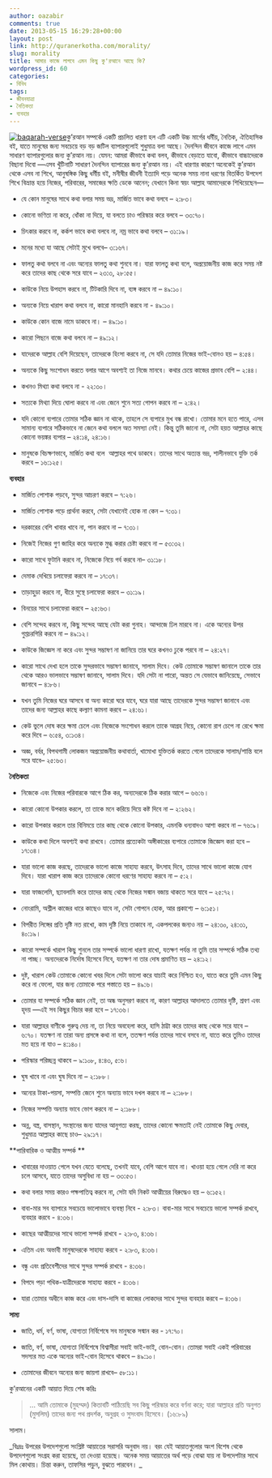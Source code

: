 ```yaml
---
author: oazabir
comments: true
date: 2013-05-15 16:29:28+00:00
layout: post
link: http://quranerkotha.com/morality/
slug: morality
title: আমার কাজে লাগবে এমন কিছু কু'রআনে আছে কি?
wordpress_id: 60
categories:
- বিবিধ
tags:
- জীবনযাত্রা
- নৈতিকতা
- ব্যবহার
---
```


[![baqarah-verse](http://quranerkotha.com/wp-content/uploads/2013/05/baqarah-verse.jpg)](http://quranerkotha.com/wp-content/uploads/2013/05/baqarah-verse.jpg)কু’রআন সম্পর্কে একটি প্রচলিত ধারণা হল এটি একটি উচ্চ মার্গের ধর্মীয়, নৈতিক, ঐতিহাসিক বই, যাতে মানুষের জন্য সবচেয়ে বড় বড় জটিল ব্যাপারগুলোই শুধুমাত্র বলা আছে। দৈনন্দিন জীবনে কাজে লাগে এমন সাধারণ ব্যাপারগুলোর জন্য কু’রআন নয়। যেমন: আমরা কীভাবে কথা বলব, কীভাবে বেড়াতে যাবো, কীভাবে বাচ্চাদেরকে বিছানা দিবো —এসব খুঁটিনাটি সাধারণ দৈনন্দিন ব্যাপারের জন্য কু’রআন নয়। এই ধারণার কারণে অনেকেই কু’রআন থেকে এসব না শিখে, আনুষঙ্গিক কিছু ধর্মীয় বই, মনীষীর জীবনী ইত্যাদি পড়ে অনেক সময় নানা ধরণের বিতর্কিত উপদেশ শিখে বিভ্রান্ত হয়ে নিজের, পরিবারের, সমাজের ক্ষতি ডেকে আনেন; যেখানে কিনা স্বয়ং আল্লাহ আমাদেরকে শিখিয়েছেন—

<!-- more -->



	
  * যে কোন মানুষের সাথে কথা বলার সময় ভদ্র, মার্জিত ভাবে কথা বলবে – ২:৮৩।

	
  * কোনো ভণিতা না করে, ধোঁকা না দিয়ে, যা বলতে চাও পরিস্কার করে বলবে – ৩৩:৭০।

	
  * চিৎকার করবে না, কর্কশ ভাবে কথা বলবে না, নম্র ভাবে কথা বলবে – ৩১:১৯।

	
  * মনের মধ্যে যা আছে সেটাই মুখে বলবে– ৩:১৬৭।

	
  * ফালতু কথা বলবে না এবং অন্যের ফালতু কথা শুনবে না। যারা ফালতু কথা বলে, অপ্রয়োজনীয় কাজ করে সময় নষ্ট করে তাদের কাছ থেকে সরে যাবে – ২৩:৩, ২৮:৫৫।

	
  * কাউকে নিয়ে উপহাস করবে না, টিটকারি দিবে না, ব্যঙ্গ করবে না – ৪৯:১০।

	
  * অন্যকে নিয়ে খারাপ কথা বলবে না, কারো মানহানি করবে না - ৪৯:১০।

	
  * কাউকে কোন বাজে নামে ডাকবে না। – ৪৯:১০।

	
  * কারো পিছনে বাজে কথা বলবে না – ৪৯:১২।

	
  * যাদেরকে আল্লাহ বেশি দিয়েছেন, তাদেরকে হিংসা করবে না, সে যদি তোমার নিজের ভাই-বোনও হয় – ৪:৫৪।

	
  * অন্যকে কিছু সংশোধন করতে বলার আগে অবশ্যই তা নিজে মানবে। কথার চেয়ে কাজের প্রভাব বেশি – ২:৪৪।

	
  * কখনও মিথ্যা কথা বলবে না - ২২:৩০।

	
  * সত্যকে মিথ্যা দিয়ে ঘোলা করবে না এবং জেনে শুনে সত্য গোপন করবে না – ২:৪২।

	
  * যদি কোনো ব্যপারে তোমার সঠিক জ্ঞান না থাকে, তাহলে সে ব্যপারে মুখ বন্ধ রাখো। তোমার মনে হতে পারে, এসব সামান্য ব্যপারে সঠিকভাবে না জেনে কথা বললে অত সমস্যা নেই। কিন্তু তুমি জানো না, সেটা হয়ত আল্লাহর কাছে কোনো ভয়ঙ্কর ব্যপার – ২৪:১৪, ২৪:১৬।

	
  * মানুষকে বিচক্ষণভাবে, মার্জিত কথা বলে  আল্লাহর পথে ডাকবে। তাদের সাথে অত্যন্ত ভদ্র, শালীনভাবে যুক্তি তর্ক করবে – ১৬:১২৫।


**ব্যবহার**



	
  * মার্জিত পোশাক পড়বে, সুন্দর আচরণ করবে – ৭:২৬।

	
  * মার্জিত পোশাক পড়ে প্রার্থনা করবে, সেটা যেখানেই হোক না কেন – ৭:৩১।

	
  * দরকারের বেশি খাবার খাবে না, পান করবে না – ৭:৩১। 

	
  * নিজেই নিজের গুণ জাহির করে অন্যকে মুগ্ধ করার চেষ্টা করবে না – ৫৩:৩২।

	
  * কারো সাথে ফুটানি করবে না, নিজেকে নিয়ে গর্ব করবে না– ৩১:১৮।

	
  * দেমাক দেখিয়ে চলাফেরা করবে না – ১৭:৩৭।

	
  * তাড়াহুড়া করবে না, ধীরে সুস্থে চলাফেরা করবে – ৩১:১৯।

	
  * বিনয়ের সাথে চলাফেরা করবে – ২৫:৬৩।

	
  * বেশি সন্দেহ করবে না, কিছু সন্দেহ আছে যেটা করা গুনাহ। আন্দাজে ঢিল মারবে না। একে অন্যের উপর গুপ্তচরগিরি করবে না – ৪৯:১২। 

	
  * কাউকে জিজ্ঞেস না করে এবং সুন্দর সম্ভাষণ না জানিয়ে তার ঘরে কখনও ঢুকে পরবে না – ২৪:২৭।

	
  * কারো সাথে দেখা হলে তাকে সুন্দরভাবে সম্ভাষণ জানাবে, সালাম দিবে। কেউ তোমাকে সম্ভাষণ জানালে তাকে তার থেকে আরও ভালভাবে সম্ভাষণ জানাবে, সালাম দিবে। যদি সেটা না পারো, অন্তত সে যেভাবে জানিয়েছে, সেভাবে জানাবে – ৪:৮৬।

	
  * যখন তুমি নিজের ঘরে আসবে বা অন্য কারো ঘরে যাবে, ঘরে যারা আছে তাদেরকে সুন্দর সম্ভাষণ জানাবে এবং তাদের জন্য আল্লাহর কাছে কল্যাণ কামনা করবে – ২৪:৬১।

	
  * কেউ ভুলে দোষ করে ক্ষমা চেলে এবং নিজেকে সংশোধন করলে তাকে আগ্রহ নিয়ে, কোনো রাগ চেপে না রেখে ক্ষমা করে দিবে – ৬:৫৪, ৩:১৩৪।

	
  * অজ্ঞ, বর্বর, বিপথগামী লোকজন অপ্রয়োজনীয় কথাবার্তা, খামোখা যুক্তিতর্ক করতে গেলে তাদেরকে সালাম/শান্তি বলে সরে যাবে– ২৫:৬৩।




**নৈতিকতা**



	
  * নিজেকে এবং নিজের পরিবারকে আগে ঠিক কর, অন্যদেরকে ঠিক করার আগে – ৬৬:৬।

	
  * কারো কোনো উপকার করলে, তা তাকে মনে করিয়ে দিয়ে কষ্ট দিবে না – ২:২৬২।

	
  * কারো উপকার করলে তার বিনিময়ে তার কাছ থেকে কোনো উপকার, এমনকি ধন্যবাদও আশা করবে না – ৭৬:৯।

	
  * কাউকে কথা দিলে অবশ্যই কথা রাখবে। তোমার প্রত্যেকটা অঙ্গীকারের ব্যপারে তোমাকে জিজ্ঞেস করা হবে – ১৭:৩৪।

	
  * যারা ভালো কাজ করছে, তাদেরকে ভালো কাজে সাহায্য করবে, উৎসাহ দিবে, তাদের সাথে ভালো কাজে যোগ দিবে। যারা খারাপ কাজ করে তাদেরকে কোনো ধরণের সাহায্য করবে না – ৫:২।

	
  * যারা ফাজলেমি, ছ্যাবলামি করে তাদের কাছ থেকে নিজের সন্মান বজায় থাকতে সরে যাবে – ২৫:৭২।

	
  * নোংরামি, অশ্লীল কাজের ধারে কাছেও যাবে না, সেটা গোপনে হোক, আর প্রকাশ্যে – ৬:১৫১।

	
  * বিপরীত লিঙ্গের প্রতি দৃষ্টি নত রাখো, কাম দৃষ্টি নিয়ে তাকাবে না, একপলকের জন্যও নয় – ২৪:৩০, ২৪:৩১, ৪০:১৯।

	
  * কারো সম্পর্কে খারাপ কিছু শুনলে তার সম্পর্কে ভালো ধারণা রাখো, যতক্ষণ পর্যন্ত না তুমি তার সম্পর্কে সঠিক তথ্য না পাচ্ছ। অন্যদেরকে নির্দোষ হিসেবে নিবে, যতক্ষণ না তার দোষ প্রমাণিত হয় – ২৪:১২।

	
  * দুষ্ট, খারাপ কেউ তোমাকে কোনো খবর দিলে সেটা ভালো করে যাচাই করে নিশ্চিত হও, যাতে করে তুমি এমন কিছু করে না ফেলো, যার জন্য তোমাকে পরে পস্তাতে হয় – ৪৯:৬।

	
  * তোমার যা সম্পর্কে সঠিক জ্ঞান নেই, তা অন্ধ অনুসরণ করবে না, কারণ আল্লাহর আদালতে তোমার দৃষ্টি, শ্রবণ এবং হৃদয় —এই সব কিছুর বিচার করা হবে – ১৭:৩৬।

	
  * যারা আল্লাহর বাণীকে গুরুত্ব দেয় না, তা নিয়ে অবহেলা করে, হাসি ঠাট্টা করে তাদের কাছ থেকে সরে যাবে – ৬:৭০। যতক্ষণ না তারা অন্য প্রসঙ্গে কথা না বলে, ততক্ষণ পর্যন্ত তাদের সাথে বসবে না, যাতে করে তুমিও তাদের মত হয়ে না যাও – ৪:১৪০।

	
  * পরিস্কার পরিচ্ছন্ন থাকবে – ৯:১০৮, ৪:৪৩, ৫:৬।

	
  * ঘুষ খাবে না এবং ঘুষ দিবে না – ২:১৮৮।

	
  * অন্যের টাকা-পয়সা, সম্পত্তি জেনে শুনে অন্যায় ভাবে দখল করবে না – ২:১৮৮।

	
  * নিজের সম্পত্তি অন্যায় ভাবে ভোগ করবে না – ২:১৮৮।

	
  * অন্ন, বস্ত্র, বাসস্থান, সংস্থানের জন্য যাদের আনুগত্য করছ, তাদের কোনো ক্ষমতাই নেই তোমাকে কিছু দেবার, শুধুমাত্র আল্লাহর কাছে চাও– ২৯:১৭।




**পারিবারিক ও আত্মীয় সম্পর্ক **



	
  * খাবারের দাওয়াত পেলে যখন যেতে বলেছে, তখনই যাবে, বেশি আগে যাবে না। খাওয়া হয়ে গেলে দেরি না করে চলে আসবে, যাতে তাদের অসুবিধা না হয় – ৩৩:৫৩।

	
  * কথা বলার সময় কারও পক্ষপাতিত্ব করবে না, সেটা যদি নিকট আত্মীয়ের বিরুদ্ধেও হয় – ৬:১৫২।

	
  * বাবা-মার সব ব্যাপারে সবচেয়ে ভালোভাবে ব্যবস্থা নিবে - ২:৮৩। বাবা-মার সাথে সবচেয়ে ভালো সম্পর্ক রাখবে, ব্যবহার করবে - ৪:৩৬।

	
  * কাছের আত্মীয়দের সাথে ভালো সম্পর্ক রাখবে - ২:৮৩, ৪:৩৬।

	
  * এতিম এবং অভাবী মানুষদেরকে সাহায্য করবে - ২:৮৩, ৪:৩৬।

	
  * বন্ধু এবং প্রতিবেশীদের সাথে সুন্দর সম্পর্ক রাখবে - ৪:৩৬।

	
  * বিপদে পড়া পথিক-যাত্রীদেরকে সাহায্য করবে - ৪:৩৬।

	
  * যারা তোমার অধীনে কাজ করে এবং দাস-দাসি বা কাজের লোকদের সাথে সুন্দর ব্যবহার করবে – ৪:৩৬।




**সাম্য**



	
  * জাতি, ধর্ম, বর্ণ, ভাষা, যোগ্যতা নির্বিশেষে সব মানুষকে সন্মান কর - ১৭:৭০।

	
  * জাতি, বর্ণ, ভাষা, যোগ্যতা নির্বিশেষে বিশ্বাসীরা সবাই ভাই-ভাই, বোন-বোন। তোমরা সবাই একই পরিবারের সদস্যর মত একে অন্যের ভাই-বোন হিসেবে থাকবে – ৪৯:১০।

	
  * তোমাদের জীবনে অন্যের জন্য জায়গা রাখবে– ৫৮:১১।


কু’রআনের একটি আয়াত দিয়ে শেষ করিঃ


<blockquote>… আমি তোমাকে (মুহম্মদ) কিতাবটি পাঠিয়েছি সব কিছু পরিস্কার করে বর্ণনা করে; যারা আল্লাহর প্রতি অনুগত (মুসলিম) তাদের জন্য পথ প্রদর্শক, অনুগ্রহ ও সুসংবাদ হিসেবে। (১৬:৮৯)</blockquote>


সালাম।

_বিঃদ্রঃ উপরের উপদেশগুলো সংশ্লিষ্ট আয়াতের সরাসরি অনুবাদ নয়। বরং যেই আয়াতগুলোর অংশ বিশেষ থেকে উপদেশগুলো সংগ্রহ করা হয়েছে, তা দেওয়া হয়েছে। অনেক সময় আয়াতের অর্থ পড়ে বোঝা যায় না উপদেশটার সাথে মিল কোথায়। চিন্তা করুন, তাফসির পড়ুন, বুঝতে পারবেন। _
